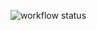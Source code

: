 ![workflow status](https://github.com/JeromeNL/avans-devops-2324-joramthieme/actions/workflows/return.yml/badge.svg)
